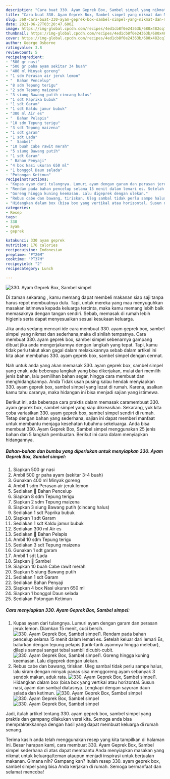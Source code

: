 ```yaml
---
description: "Cara buat 330. Ayam Geprek Box, Sambel simpel yang nikmat dan Mudah Dibuat"
title: "Cara buat 330. Ayam Geprek Box, Sambel simpel yang nikmat dan Mudah Dibuat"
slug: 360-cara-buat-330-ayam-geprek-box-sambel-simpel-yang-nikmat-dan-mudah-dibuat
date: 2021-06-27T03:20:47.600Z
image: https://img-global.cpcdn.com/recipes/4ed1cb8f0e24363b/680x482cq70/330-ayam-geprek-box-sambel-simpel-foto-resep-utama.jpg
thumbnail: https://img-global.cpcdn.com/recipes/4ed1cb8f0e24363b/680x482cq70/330-ayam-geprek-box-sambel-simpel-foto-resep-utama.jpg
cover: https://img-global.cpcdn.com/recipes/4ed1cb8f0e24363b/680x482cq70/330-ayam-geprek-box-sambel-simpel-foto-resep-utama.jpg
author: George Osborne
ratingvalue: 3.8
reviewcount: 5
recipeingredient:
- "500 gr nasi"
- "500 gr paha ayam sekitar 34 buah"
- "400 ml Minyak goreng"
- "1 sdm Perasan air jeruk lemon"
- "  Bahan Pencelup"
- "8 sdm Tepung terigu"
- "2 sdm Tepung maizena"
- "3 siung Bawang putih cincang halus"
- "1 sdt Paprika bubuk"
- "1 sdt Garam"
- "1 sdt Kaldu jamur bubuk"
- "300 ml Air es"
- "  Bahan Pelapis"
- "10 sdm Tepung terigu"
- "3 sdt Tepung maizena"
- "1 sdt garam"
- "1 sdt Lada"
- "  Sambel"
- "10 buah Cabe rawit merah"
- "5 siung Bawang putih"
- "1 sdt Garam"
- " Bahan Penyaji"
- "4 box Nasi ukuran 650 ml"
- "1 bonggol Daun selada"
- "Potongan Ketimun"
recipeinstructions:
- "Kupas ayam dari tulangnya. Lumuri ayam dengan garam dan perasan jeruk lemon. Diamkan 15 menit, cuci bersih."
- "Rendam pada bahan pencelup selama 15 menit dalam lemari es. Setelah keluar dari lemari Es, balurkan dengan tepung pelapis (tarik-tarik ayamnya hingga melebar), dilapis sampai sangat tebal sambil dicubit-cubit."
- "Goreng hingga kuning keemasan. Lalu digeprek dengan ulekan."
- "Rebus cabe dan bawang, tiriskan. Uleg sambal tidak perlu sampe halus, lalu siram dengan minyak panas sisa menggoreng ayam sebanyak 3 sendok makan, aduk rata."
- "Hidangkan dalam box (bisa box yang vertikal atau horizontal. Susun nasi, ayam dan sambal diatasnya. Lengkapi dengan sayuran daun selada dan ketimun."
categories:
- Resep
tags:
- 330
- ayam
- geprek

katakunci: 330 ayam geprek 
nutrition: 176 calories
recipecuisine: Indonesian
preptime: "PT20M"
cooktime: "PT37M"
recipeyield: "2"
recipecategory: Lunch

---
```



![330. Ayam Geprek Box, Sambel simpel](https://img-global.cpcdn.com/recipes/4ed1cb8f0e24363b/680x482cq70/330-ayam-geprek-box-sambel-simpel-foto-resep-utama.jpg)

Di zaman  sekarang , kamu memang dapat membeli makanan siap saji tanpa harus repot membuatnya dulu. Tapi, untuk mereka yang mau menyuguhkan masakan istimewa kepada keluarga tercinta, maka kamu memang lebih baik memasaknya dengan tangan sendiri. Sebab, memasak di rumah lebih higienis serta dapat menyesuaikan sesuai kesukaan keluarga.

Jika anda sedang mencari ide cara membuat 330. ayam geprek box, sambel simpel yang nikmat dan sederhana,maka di sinilah tempatnya. Cara membuat 330. ayam geprek box, sambel simpel  sebenarnya gampang dibuat jika anda mengerjakannya dengan langkah yang tepat. Tapi, kamu tidak perlu takut akan gagal dalam melakukannya 
sebab dalam artikel ini kita akan membahas 330. ayam geprek box, sambel simpel dengan cermat.  



Nah untuk anda yang akan memasak 330. ayam geprek box, sambel simpel yang enak, ada beberapa langkah yang bisa dikerjakan, mulai dari memilih jenis bahan, lalu pemilihan bahan segar, hingga cara membuat dan menghidangkannya. Anda Tidak usah pusing kalau hendak menyiapkan 330. ayam geprek box, sambel simpel yang lezat di rumah. Karena, asalkan kamu  tahu caranya, maka hidangan ini bisa menjadi sajian yang istimewa.

Berikut ini, ada beberapa cara praktis  dalam memasak caramembuat 330. ayam geprek box, sambel simpel yang siap dikreasikan. Sekarang, yuk kita coba variasikan 330. ayam geprek box, sambel simpel sendiri di rumah. Tetap dengan bahan yang sederhana, sajian ini dapat memberi manfaat untuk membantu menjaga kesehatan tubuhmu sekeluarga. Anda bisa membuat 330. Ayam Geprek Box, Sambel simpel menggunakan 25 jenis bahan dan 5 langkah pembuatan. Berikut ini cara dalam menyiapkan hidangannya.

<!--inarticleads1-->

##### Bahan-bahan dan bumbu yang diperlukan untuk menyiapkan 330. Ayam Geprek Box, Sambel simpel:

1. Siapkan 500 gr nasi
1. Ambil 500 gr paha ayam (sekitar 3-4 buah)
1. Gunakan 400 ml Minyak goreng
1. Ambil 1 sdm Perasan air jeruk lemon
1. Sediakan  🌸 Bahan Pencelup
1. Siapkan 8 sdm Tepung terigu
1. Siapkan 2 sdm Tepung maizena
1. Siapkan 3 siung Bawang putih (cincang halus)
1. Sediakan 1 sdt Paprika bubuk
1. Siapkan 1 sdt Garam
1. Sediakan 1 sdt Kaldu jamur bubuk
1. Sediakan 300 ml Air es
1. Sediakan  🌸 Bahan Pelapis
1. Ambil 10 sdm Tepung terigu
1. Sediakan 3 sdt Tepung maizena
1. Gunakan 1 sdt garam
1. Ambil 1 sdt Lada
1. Siapkan  🌸 Sambel
1. Siapkan 10 buah Cabe rawit merah
1. Siapkan 5 siung Bawang putih
1. Sediakan 1 sdt Garam
1. Sediakan  Bahan Penyaji
1. Siapkan 4 box Nasi ukuran 650 ml
1. Siapkan 1 bonggol Daun selada
1. Sediakan Potongan Ketimun




<!--inarticleads2-->

##### Cara menyiapkan 330. Ayam Geprek Box, Sambel simpel:

1. Kupas ayam dari tulangnya. Lumuri ayam dengan garam dan perasan jeruk lemon. Diamkan 15 menit, cuci bersih.
<img src="//assets-global.cpcdn.com/assets/icons/button_play-2c75c40dde080a61004c1f40b05d8f140eaff45d7e9e6481dc71c63d2e7c4909.png" alt="330. Ayam Geprek Box, Sambel simpel">1. Rendam pada bahan pencelup selama 15 menit dalam lemari es. Setelah keluar dari lemari Es, balurkan dengan tepung pelapis (tarik-tarik ayamnya hingga melebar), dilapis sampai sangat tebal sambil dicubit-cubit.
<img src="//assets-global.cpcdn.com/assets/icons/button_play-2c75c40dde080a61004c1f40b05d8f140eaff45d7e9e6481dc71c63d2e7c4909.png" alt="330. Ayam Geprek Box, Sambel simpel">1. Goreng hingga kuning keemasan. Lalu digeprek dengan ulekan.
1. Rebus cabe dan bawang, tiriskan. Uleg sambal tidak perlu sampe halus, lalu siram dengan minyak panas sisa menggoreng ayam sebanyak 3 sendok makan, aduk rata.
<img src="//assets-global.cpcdn.com/assets/icons/button_play-2c75c40dde080a61004c1f40b05d8f140eaff45d7e9e6481dc71c63d2e7c4909.png" alt="330. Ayam Geprek Box, Sambel simpel">1. Hidangkan dalam box (bisa box yang vertikal atau horizontal. Susun nasi, ayam dan sambal diatasnya. Lengkapi dengan sayuran daun selada dan ketimun.
<img src="//assets-global.cpcdn.com/assets/icons/button_play-2c75c40dde080a61004c1f40b05d8f140eaff45d7e9e6481dc71c63d2e7c4909.png" alt="330. Ayam Geprek Box, Sambel simpel"><img src="//assets-global.cpcdn.com/assets/icons/button_play-2c75c40dde080a61004c1f40b05d8f140eaff45d7e9e6481dc71c63d2e7c4909.png" alt="330. Ayam Geprek Box, Sambel simpel"><img src="//assets-global.cpcdn.com/assets/icons/button_play-2c75c40dde080a61004c1f40b05d8f140eaff45d7e9e6481dc71c63d2e7c4909.png" alt="330. Ayam Geprek Box, Sambel simpel">



Jadi, itulah artikel tentang  330. ayam geprek box, sambel simpel  yang praktis dan gampang dilakukan versi kita. Semoga anda bisa mempraktekkannya dengan hasil yang dapat membuat keluarga di rumah senang. 

Terima kasih anda telah menggunakan resep yang kita tampilkan di halaman ini. Besar harapan kami, cara membuat  330. Ayam Geprek Box, Sambel simpel sederhana di atas dapat membantu Anda menyiapkan masakan yang nikmat untuk keluarga/teman ataupun menjadi inspirasi untuk berjualan makanan. Gimana nih? Gampang kan? Itulah resep 330. ayam geprek box, sambel simpel yang bisa Anda kerjakan di rumah. Semoga bermanfaat dan selamat mencoba!

